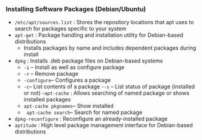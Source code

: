 ### Installing Software Packages (Debian/Ubuntu)

- ```/etc/apt/sources.list``` : Stores the repository locations that apt uses to search for packages specific to your system
- ```apt-get``` : Package handling and installation utility for Debian-based distributions
  - Installs packages by name and includes dependent packages during install
- ```dpkg``` : Installs .deb package files on Debian-based systems
  - ```-i``` – Install as well as configure package
  - ```-r``` – Remove package
  - ```-configure```– Configures a package
  - ```-c```– List contents of a package
  -```-s``` – List status of package (installed or not)
-```apt-cache``` : Allows searching of named package or shows installed packages
  -  ```apt-cache pkgnames```– Show installed
  - ``` apt-cache search```– Search for named package
- ```dpkg-reconfigure``` : Reconfigure an already-installed package
- ```aptitude``` : High level package management interface for Debian-based distributions
